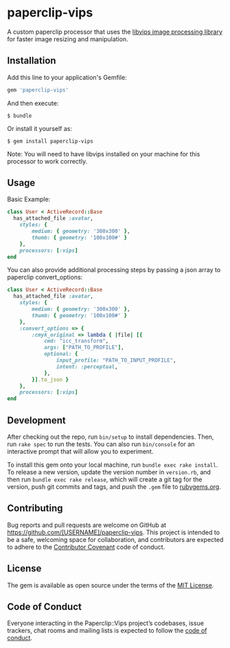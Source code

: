 # paperclip-vips

A custom paperclip processor that uses the [libvips image processing library](https://libvips.github.io/libvips) for faster image resizing and manipulation.

## Installation

Add this line to your application's Gemfile:

```ruby
gem 'paperclip-vips'
```

And then execute:

    $ bundle

Or install it yourself as:

    $ gem install paperclip-vips

Note: You will need to have libvips installed on your machine for this processor to work correctly.

## Usage

Basic Example:

```ruby
class User < ActiveRecord::Base
  has_attached_file :avatar,
    styles: {
        medium: { geometry: '300x300' },
        thumb: { geometry: '100x100#' }
    },
    processors: [:vips]
end
```

You can also provide additional processing steps by passing a json array to paperclip convert_options:

```ruby
class User < ActiveRecord::Base
  has_attached_file :avatar,
    styles: {
        medium: { geometry: '300x300' },
        thumb: { geometry: '100x100#' }
    },
    :convert_options => {
        :cmyk_original => lambda { |file| [{
            cmd: "icc_transform",
            args: ["PATH_TO_PROFILE"],
            optional: {
                input_profile: "PATH_TO_INPUT_PROFILE",
                intent: :perceptual,
            },
        }].to_json }
    },
    processors: [:vips]
end
```

## Development

After checking out the repo, run `bin/setup` to install dependencies. Then, run `rake spec` to run the tests. You can also run `bin/console` for an interactive prompt that will allow you to experiment.

To install this gem onto your local machine, run `bundle exec rake install`. To release a new version, update the version number in `version.rb`, and then run `bundle exec rake release`, which will create a git tag for the version, push git commits and tags, and push the `.gem` file to [rubygems.org](https://rubygems.org).

## Contributing

Bug reports and pull requests are welcome on GitHub at https://github.com/[USERNAME]/paperclip-vips. This project is intended to be a safe, welcoming space for collaboration, and contributors are expected to adhere to the [Contributor Covenant](http://contributor-covenant.org) code of conduct.

## License

The gem is available as open source under the terms of the [MIT License](https://opensource.org/licenses/MIT).

## Code of Conduct

Everyone interacting in the Paperclip::Vips project’s codebases, issue trackers, chat rooms and mailing lists is expected to follow the [code of conduct](https://github.com/[USERNAME]/paperclip-vips/blob/master/CODE_OF_CONDUCT.md).
